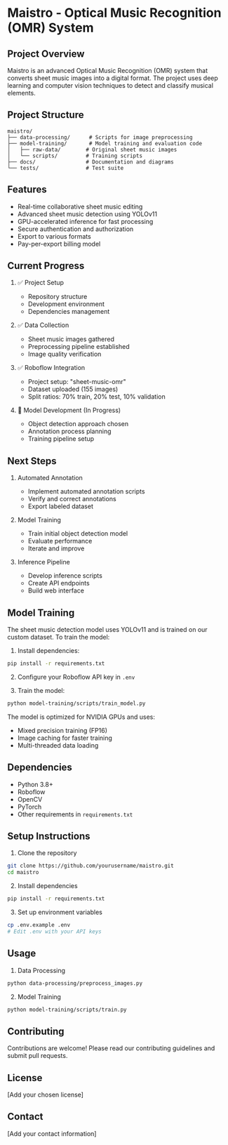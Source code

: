 # Maistro - Optical Music Recognition (OMR) System

## Project Overview
Maistro is an advanced Optical Music Recognition (OMR) system that converts sheet music images into a digital format. The project uses deep learning and computer vision techniques to detect and classify musical elements.

## Project Structure
```
maistro/
├── data-processing/      # Scripts for image preprocessing
├── model-training/       # Model training and evaluation code
│   ├── raw-data/        # Original sheet music images
│   └── scripts/         # Training scripts
├── docs/                # Documentation and diagrams
└── tests/               # Test suite
```

## Features

- Real-time collaborative sheet music editing
- Advanced sheet music detection using YOLOv11
- GPU-accelerated inference for fast processing
- Secure authentication and authorization
- Export to various formats
- Pay-per-export billing model

## Current Progress
1. ✅ Project Setup
   - Repository structure
   - Development environment
   - Dependencies management

2. ✅ Data Collection
   - Sheet music images gathered
   - Preprocessing pipeline established
   - Image quality verification

3. ✅ Roboflow Integration
   - Project setup: "sheet-music-omr"
   - Dataset uploaded (155 images)
   - Split ratios: 70% train, 20% test, 10% validation

4. 🔄 Model Development (In Progress)
   - Object detection approach chosen
   - Annotation process planning
   - Training pipeline setup

## Next Steps
1. Automated Annotation
   - Implement automated annotation scripts
   - Verify and correct annotations
   - Export labeled dataset

2. Model Training
   - Train initial object detection model
   - Evaluate performance
   - Iterate and improve

3. Inference Pipeline
   - Develop inference scripts
   - Create API endpoints
   - Build web interface

## Model Training

The sheet music detection model uses YOLOv11 and is trained on our custom dataset. To train the model:

1. Install dependencies:
```bash
pip install -r requirements.txt
```

2. Configure your Roboflow API key in `.env`

3. Train the model:
```bash
python model-training/scripts/train_model.py
```

The model is optimized for NVIDIA GPUs and uses:
- Mixed precision training (FP16)
- Image caching for faster training
- Multi-threaded data loading

## Dependencies
- Python 3.8+
- Roboflow
- OpenCV
- PyTorch
- Other requirements in `requirements.txt`

## Setup Instructions
1. Clone the repository
```bash
git clone https://github.com/yourusername/maistro.git
cd maistro
```

2. Install dependencies
```bash
pip install -r requirements.txt
```

3. Set up environment variables
```bash
cp .env.example .env
# Edit .env with your API keys
```

## Usage
1. Data Processing
```bash
python data-processing/preprocess_images.py
```

2. Model Training
```bash
python model-training/scripts/train.py
```

## Contributing
Contributions are welcome! Please read our contributing guidelines and submit pull requests.

## License
[Add your chosen license]

## Contact
[Add your contact information]
